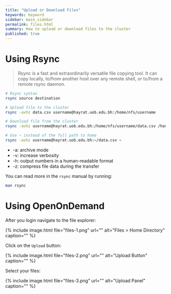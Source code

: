 ```yaml
---
title: "Upload or Download Files"
keywords: keyword
sidebar: main_sidebar
permalink: files.html
summary: How to upload or download files to the cluster 
published: true
---
```


# Using Rsync
> Rsync is a fast and extraordinarily versatile file copying tool. It can copy locally, to/from another host over any remote shell, or to/from a remote rsync daemon.

```bash
# Rsync syntax
rsync source destination

# Upload file to the cluster
rsync -avhz data.csv username@hayrat.uob.edu.bh:/home/nfs/username

# Download file from the cluster
rsync -avhz username@hayrat.uob.edu.bh:/home/nfs/username/data.csv /home/username

# Use ~ instead of the full path to home
rsync -avhz username@hayrat.uob.edu.bh:~/data.csv ~
```

- -a: archive mode
- -v: increase verbosity
- -h: output numbers in a human-readable format
- -z: compress file data during the transfer

You can read more in the `rsync` manual by running:
```bash
man rsync
```

# Using OpenOnDemand

After you login navigate to the file explorer:

{% include image.html file="files-1.png" url="" alt="Files > Home Directory" caption="" %}

Click on the `Upload` button:

{% include image.html file="files-2.png" url="" alt="Upload Button" caption="" %}

Select your files:

{% include image.html file="files-3.png" url="" alt="Upload Panel" caption="" %}
